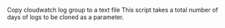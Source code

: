 Copy cloudwatch log group to a text file
This script takes a total number of days of logs to be cloned as a parameter. 
